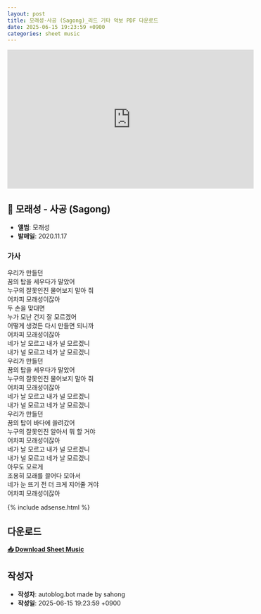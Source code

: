 ```yaml
---
layout: post
title: 모래성-사공 (Sagong)_리드 기타 악보 PDF 다운로드
date: 2025-06-15 19:23:59 +0900
categories: sheet music
---
```


<iframe width="560" height="315" src="https://www.youtube.com/embed/eLV8yHe1yZQ" frameborder="0" allowfullscreen></iframe>

## 🎵 모래성 - 사공 (Sagong)

- **앨범**: 모래성  
- **발매일**: 2020.11.17  

### 가사
우리가 만들던  
꿈의 탑을 세우다가 말았어  
누구의 잘못인진 물어보지 말아 줘  
어차피 모래성이잖아  
두 손을 맞대면  
누가 모난 건지 잘 모르겠어  
어떻게 생겼든 다시 만들면 되니까  
어차피 모래성이잖아  
네가 날 모르고 내가 널 모르겠니  
내가 널 모르고 네가 날 모르겠니  
우리가 만들던  
꿈의 탑을 세우다가 말았어  
누구의 잘못인진 물어보지 말아 줘  
어차피 모래성이잖아  
네가 날 모르고 내가 널 모르겠니  
내가 널 모르고 네가 날 모르겠니  
우리가 만들던  
꿈의 탑이 바다에 쓸려갔어  
누구의 잘못인진 알아서 뭐 할 거야  
어차피 모래성이잖아  
네가 날 모르고 내가 널 모르겠니  
내가 널 모르고 네가 날 모르겠니  
아무도 모르게  
조용히 모래를 끌어다 모아서  
네가 눈 뜨기 전 더 크게 지어줄 거야  
어차피 모래성이잖아  


{% include adsense.html %}

## 다운로드
<p><a href="https://drive.google.com/file/d/17wR-1SQmrKO-Wew-jApOoOYUqm9Zsxik/view?usp=sharing" download><strong>📥 Download Sheet Music</strong></a></p>

## 작성자 
- **작성자**: autoblog.bot made by sahong
- **작성일**: 2025-06-15 19:23:59 +0900
